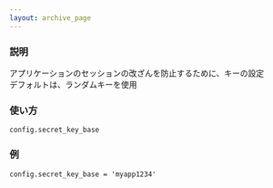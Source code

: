 ```yaml
---
layout: archive_page
---
```

### 説明
アプリケーションのセッションの改ざんを防止するために、キーの設定  
デフォルトは、ランダムキーを使用

### 使い方
    config.secret_key_base

### 例
    config.secret_key_base = 'myapp1234'